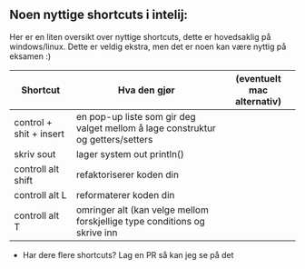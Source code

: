 ## Noen nyttige shortcuts i intelij: 

Her er en liten oversikt over nyttige shortcuts, dette er hovedsaklig på windows/linux. Dette er veldig ekstra, men det er noen kan være nyttig på eksamen :)


| **Shortcut**             | **Hva den gjør**                                                                | (eventuelt mac alternativ) |
|--------------------------|---------------------------------------------------------------------------------|----------------------------|
| control + shit  + insert | en pop-up liste som gir deg valget mellom å lage construktur og getters/setters |                            |
| skriv sout               | lager system out println()                                                      |                            |
| controll alt shift       | refaktoriserer koden din                                                        |                            |
| controll alt L           | reformaterer koden din                                                          ||
 | controll alt T | omringer alt (kan velge mellom forskjellige type conditions og skrive inn       |

 - Har dere flere shortcuts? Lag en PR så kan jeg se på det
